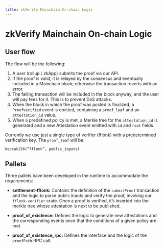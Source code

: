 ```yaml
---
title: zkVerify Mainchain On-chain Logic
---
```


# zkVerify Mainchain On-chain Logic

## User flow
The flow will be the following:

1. A user (rollup / zkApp) submits the proof via our API.
2. If the proof is valid, it is relayed by the consensus and eventually included in a Mainchain block; otherwise the transaction reverts with an error.
3. The failing transaction will be included in the block anyway, and the user will pay fees for it. This is to prevent DoS attacks.
4. When the block in which the proof was posted is finalized,  a `ProofVerified` event is emitted, containing a `proof_leaf` and an `attestation_id` value.
5. When a predefined policy is met, a Merkle tree for the `attestation_id` is generated and a new Attestation event emitted with `id` and `root` fields.


Currently we use just a single type of verifier (fflonk) with a predetermined verification key. The `proof_leaf` will be:

```
keccak256(“fflonk”, public_inputs)
```

## Pallets
Three pallets have been developed in the runtime to accommodate the requirements:


- **settlement-fflonk:** Contains the definition of the `submitProof` transaction and the logic to parse public inputs and verify the proof, invoking our `fflonk-verifier` crate. Once a proof is verified, it’s inserted into the merkle tree whose attestation is next to be published.


- **proof_of_existence:** Defines the logic to generate new attestations and the corresponding events once that the conditions of a given policy are met.


- **proof_of_existence_rpc:** Defines the interface and the logic of the `proofPath` RPC call.

